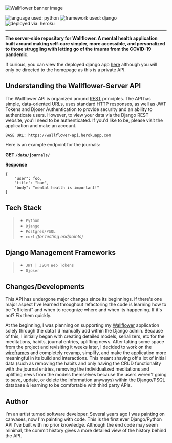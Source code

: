 ![Wallflower banner image](https://i.ibb.co/Q9tPWYY/wallflower-github-banner.png)

![language used: python](https://img.shields.io/badge/language-python-yellow) ![framework used: django](https://img.shields.io/badge/framework-django-brightgreen) ![deployed via: heroku](https://img.shields.io/badge/deployed%20via-heroku-blueviolet)

---

**The server-side repository for Wallflower. A mental health application built around making self-care simpler, more accessible, and personalized to those struggling with letting go of the trauma from the COVID-19 pandemic.**

If curious, you can view the deployed django app [here](https://wallflower-api.herokuapp.com/) although you will only be directed to the homepage as this is a private API.

## Understanding the Wallflower-Server API

The Wallflower API is organized around [REST](https://restfulapi.net/) principles. The API has simple, data-oriented URLs, uses standard HTTP responses, as well as JWT Tokens and Djoser Authentication to provide security and an ability to authenticate users. However, to view your data via the Django REST website, you'll need to be authenticated. If you'd like to be, please visit the application and make an account.

`BASE URL: https://wallflower-api.herokuapp.com`

Here is an example endpoint for the journals:

**GET `/data/journals/`**

**Response**

```
{
    "user": foo,
    "title": "bar",
    "body": "mental health is important!"
}
```

## Tech Stack

> - `Python`
> - `Django`
> - `Postgres/PSQL`
> - `curl` _(for testing endpoints)_

## Django Management Frameworks

> - `JWT | JSON Web Tokens`
> - `Djoser`

## Changes/Developments

This API has undergone major changes since its beginnings. If there's one major aspect I've learned throughout refactoring the code is learning how to be "efficient" and when to recognize where and when its happening. If it's not? Fix them quickly.

At the beginning, I was planning on supporting my [Wallflower](https://github.com/michellecgude/wallflower_client) application solely through the data I'd manually add within the Django admin. Because of this, I initially began with creating detailed models, serializers, etc for the meditations, habits, journal entries, uplifting news. After taking some space from the project and revisiting it weeks later, I decided to work on the [wireframes]() and completely revamp, simplify, and make the application more meaningful in its build and interactions. This meant shaving off a lot of initial data (such as removing the habits and only having the CRUD functionality with the journal entries, removing the individualized meditations and uplifting news from the models themselves because the users weren't going to save, update, or delete the information anyways) within the Django/PSQL database & learning to be comfortable with third party APIs.

## Author

I'm an artist turned software developer. Several years ago I was painting on canvases, now I'm painting with code. This is the first ever Django/Python API I've built with no prior knowledge. Although the end code may seem minimal, the commit history gives a more detailed view of the history behind the API.
